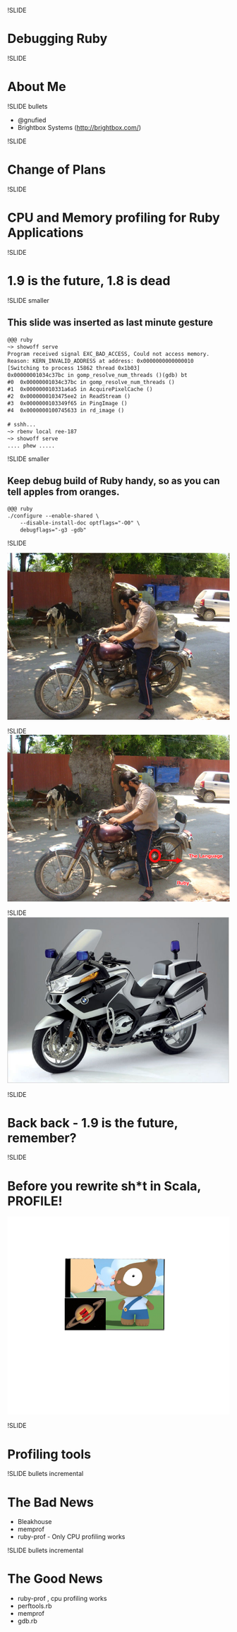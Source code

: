 !SLIDE
# Debugging Ruby #

!SLIDE
# About Me #

!SLIDE bullets

* @gnufied
* Brightbox Systems (http://brightbox.com/)

!SLIDE
# Change of Plans #

!SLIDE
# CPU and Memory profiling for Ruby Applications #

!SLIDE
# 1.9 is the future, 1.8 is dead #

!SLIDE smaller
## This slide was inserted as last minute gesture ##

    @@@ ruby
    ~> showoff serve
    Program received signal EXC_BAD_ACCESS, Could not access memory.
    Reason: KERN_INVALID_ADDRESS at address: 0x0000000000000010
    [Switching to process 15862 thread 0x1b03]
    0x00000001034c37bc in gomp_resolve_num_threads ()(gdb) bt
    #0  0x00000001034c37bc in gomp_resolve_num_threads ()
    #1  0x000000010331a6a5 in AcquirePixelCache ()
    #2  0x0000000103475ee2 in ReadStream ()
    #3  0x0000000103349f65 in PingImage ()
    #4  0x0000000100745633 in rd_image ()
    
    # sshh... 
    ~> rbenv local ree-187
    ~> showoff serve
    .... phew .....

!SLIDE smaller
## Keep debug build of Ruby handy, so as you can tell apples from oranges. ##

    @@@ ruby
    ./configure --enable-shared \
        --disable-install-doc optflags="-O0" \
        debugflags="-g3 -gdb"
    
!SLIDE

![Ruby](bmw.jpg)

!SLIDE
![Ruby](bmw_language.png)

!SLIDE
![Ruby](bmw_bike.png)

    

!SLIDE 
# Back back - 1.9 is the future, remember? #
    
!SLIDE
# Before you rewrite sh*t in Scala, PROFILE! #

![RoflScale](roflscale.png)

!SLIDE
# Profiling tools #

!SLIDE bullets incremental
# The Bad News #

* Bleakhouse 
* memprof 
* ruby-prof - Only CPU profiling works

!SLIDE bullets incremental
# The Good News #

* ruby-prof , cpu profiling works
* perftools.rb
* memprof 
* gdb.rb







